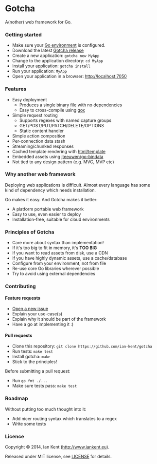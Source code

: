 Gotcha
======

A(nother) web framework for Go.

### Getting started

* Make sure your [Go environment](http://golang.org/doc/install) is configured.
* Download the latest [Gotcha release](https://github.com/ian-kent/gotcha/releases)
* Create a new application: ```gotcha new MyApp```
* Change to the application directory: ```cd MyApp```
* Install your application: ```gotcha install```
* Run your application: ```MyApp```
* Open your application in a browser: [http://localhost:7050](http://localhost:7050)

### Features

* Easy deployment
  * Produces a single binary file with no dependencies
  * Easy to cross-compile using [gox](https://github.com/mitchellh/gox)
* Simple request routing
  * Supports regexes with named capture groups
  * GET/POST/PUT/PATCH/DELETE/OPTIONS
  * Static content handler
* Simple action composition
* Per-connection data stash
* Streaming/chunked responses
* Cached template rendering with [html/template](http://golang.org/pkg/html/template)
* Embedded assets using [jteeuwen/go-bindata](https://github.com/jteeuwen/go-bindata)
* Not tied to any design pattern (e.g. MVC, MVP etc)

### Why another web framework

Deploying web applications is difficult. Almost every language has
some kind of dependency which needs installation.

Go makes it easy. And Gotcha makes it better:

* A platform portable web framework
* Easy to use, even easier to deploy
* Installation-free, suitable for cloud environments

### Principles of Gotcha

* Care more about syntax than implementation!
* If it's too big to fit in memory, it's **TOO BIG**
* If you want to read assets from disk, use a CDN
* If you have highly dynamic assets, use a cache/database
* Configure from your environment, not from file
* Re-use core Go libraries wherever possible
* Try to avoid using external dependencies

### Contributing

#### Feature requests

* [Open a new issue](https://github.com/ian-kent/gotcha/issues/new)
* Explain your use-case(s)
* Explain why it should be part of the framework
* Have a go at implementing it :)

#### Pull requests

* Clone this repository: ```git clone https://github.com/ian-kent/gotcha```
* Run tests: ```make test```
* Install gotcha: ```make```
* Stick to the principles!

Before submitting a pull request:

  * Run ```go fmt ./...```
  * Make sure tests pass: ```make test```

### Roadmap

Without putting too much thought into it:

* Add nicer routing syntax which translates to a regex
* Write some tests

### Licence

Copyright ©‎ 2014, Ian Kent (http://www.iankent.eu).

Released under MIT license, see [LICENSE](LICENSE.md) for details.
